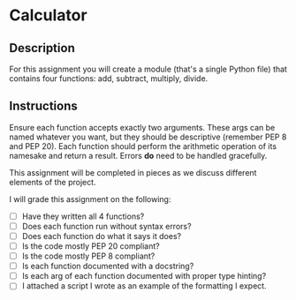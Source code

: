 # Calculator

## Description
For this assignment you will create a module (that's a single Python file) that contains four functions: add, subtract, multiply, divide. 

## Instructions
Ensure each function accepts exactly two arguments. These args can be named whatever you want, but they should be descriptive (remember PEP 8 and PEP 20). Each function should perform the arithmetic operation of its namesake and return a result. Errors **do** need to be handled gracefully.

This assignment will be completed in pieces as we discuss different elements of the project.

I will grade this assignment on the following:
- [ ] Have they written all 4 functions?
- [ ] Does each function run without syntax errors?
- [ ] Does each function do what it says it does?
- [ ] Is the code mostly PEP 20 compliant?
- [ ] Is the code mostly PEP 8 compliant?
- [ ] Is each function documented with a docstring?
- [ ] Is each arg of each function documented with proper type hinting?
- [ ] I attached a script I wrote as an example of the formatting I expect.

